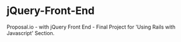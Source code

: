 # jQuery-Front-End
Proposal.io - with jQuery Front End - Final Project for 'Using Rails with Javascript' Section.
